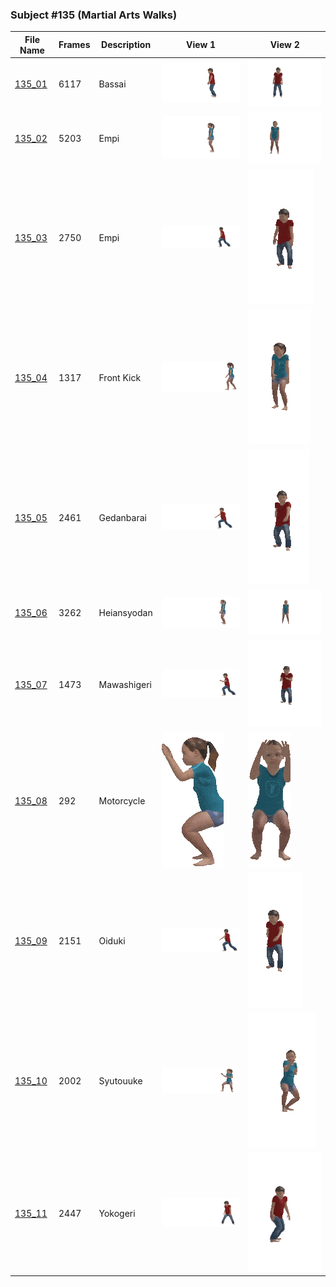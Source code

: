 ### Subject #135 (Martial Arts Walks)
|File Name|Frames|Description|View 1|View 2|
|-|-|-|-|-|
|[135_01](https://github.com/Shriinivas/cmubvh/raw/main/Sequence-131-135/135/Data/135_01.zip)|6117|Bassai|<img src="https://github.com/Shriinivas/cmubvhgifs/blob/main/Sequence-131-135/135/135_01_0.gif"/>|<img src="https://github.com/Shriinivas/cmubvhgifs/blob/main/Sequence-131-135/135/135_01_1.gif"/>|
|[135_02](https://github.com/Shriinivas/cmubvh/raw/main/Sequence-131-135/135/Data/135_02.zip)|5203|Empi|<img src="https://github.com/Shriinivas/cmubvhgifs/blob/main/Sequence-131-135/135/135_02_0.gif"/>|<img src="https://github.com/Shriinivas/cmubvhgifs/blob/main/Sequence-131-135/135/135_02_1.gif"/>|
|[135_03](https://github.com/Shriinivas/cmubvh/raw/main/Sequence-131-135/135/Data/135_03.zip)|2750|Empi|<img src="https://github.com/Shriinivas/cmubvhgifs/blob/main/Sequence-131-135/135/135_03_0.gif"/>|<img src="https://github.com/Shriinivas/cmubvhgifs/blob/main/Sequence-131-135/135/135_03_1.gif"/>|
|[135_04](https://github.com/Shriinivas/cmubvh/raw/main/Sequence-131-135/135/Data/135_04.zip)|1317|Front Kick|<img src="https://github.com/Shriinivas/cmubvhgifs/blob/main/Sequence-131-135/135/135_04_0.gif"/>|<img src="https://github.com/Shriinivas/cmubvhgifs/blob/main/Sequence-131-135/135/135_04_1.gif"/>|
|[135_05](https://github.com/Shriinivas/cmubvh/raw/main/Sequence-131-135/135/Data/135_05.zip)|2461|Gedanbarai|<img src="https://github.com/Shriinivas/cmubvhgifs/blob/main/Sequence-131-135/135/135_05_0.gif"/>|<img src="https://github.com/Shriinivas/cmubvhgifs/blob/main/Sequence-131-135/135/135_05_1.gif"/>|
|[135_06](https://github.com/Shriinivas/cmubvh/raw/main/Sequence-131-135/135/Data/135_06.zip)|3262|Heiansyodan|<img src="https://github.com/Shriinivas/cmubvhgifs/blob/main/Sequence-131-135/135/135_06_0.gif"/>|<img src="https://github.com/Shriinivas/cmubvhgifs/blob/main/Sequence-131-135/135/135_06_1.gif"/>|
|[135_07](https://github.com/Shriinivas/cmubvh/raw/main/Sequence-131-135/135/Data/135_07.zip)|1473|Mawashigeri|<img src="https://github.com/Shriinivas/cmubvhgifs/blob/main/Sequence-131-135/135/135_07_0.gif"/>|<img src="https://github.com/Shriinivas/cmubvhgifs/blob/main/Sequence-131-135/135/135_07_1.gif"/>|
|[135_08](https://github.com/Shriinivas/cmubvh/raw/main/Sequence-131-135/135/Data/135_08.zip)|292|Motorcycle|<img src="https://github.com/Shriinivas/cmubvhgifs/blob/main/Sequence-131-135/135/135_08_0.gif"/>|<img src="https://github.com/Shriinivas/cmubvhgifs/blob/main/Sequence-131-135/135/135_08_1.gif"/>|
|[135_09](https://github.com/Shriinivas/cmubvh/raw/main/Sequence-131-135/135/Data/135_09.zip)|2151|Oiduki|<img src="https://github.com/Shriinivas/cmubvhgifs/blob/main/Sequence-131-135/135/135_09_0.gif"/>|<img src="https://github.com/Shriinivas/cmubvhgifs/blob/main/Sequence-131-135/135/135_09_1.gif"/>|
|[135_10](https://github.com/Shriinivas/cmubvh/raw/main/Sequence-131-135/135/Data/135_10.zip)|2002|Syutouuke|<img src="https://github.com/Shriinivas/cmubvhgifs/blob/main/Sequence-131-135/135/135_10_0.gif"/>|<img src="https://github.com/Shriinivas/cmubvhgifs/blob/main/Sequence-131-135/135/135_10_1.gif"/>|
|[135_11](https://github.com/Shriinivas/cmubvh/raw/main/Sequence-131-135/135/Data/135_11.zip)|2447|Yokogeri|<img src="https://github.com/Shriinivas/cmubvhgifs/blob/main/Sequence-131-135/135/135_11_0.gif"/>|<img src="https://github.com/Shriinivas/cmubvhgifs/blob/main/Sequence-131-135/135/135_11_1.gif"/>|
